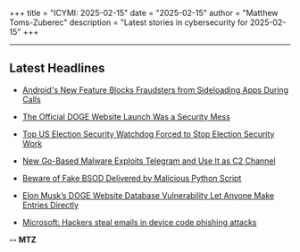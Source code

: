 +++
title = "ICYMI: 2025-02-15"
date = "2025-02-15"
author = "Matthew Toms-Zuberec"
description = "Latest stories in cybersecurity for 2025-02-15"
+++

---------------------------------------------------------------------------
## Latest Headlines
- [Android's New Feature Blocks Fraudsters from Sideloading Apps During Calls](https://thehackernews.com/2025/02/androids-new-feature-blocks-fraudsters.html)

- [The Official DOGE Website Launch Was a Security Mess](https://www.wired.com/story/the-official-doge-website-launch-was-a-security-mess/)

- [Top US Election Security Watchdog Forced to Stop Election Security Work](https://www.wired.com/story/cisa-election-security-freeze-memo/)

- [New Go-Based Malware Exploits Telegram and Use It as C2 Channel](https://cybersecuritynews.com/new-go-based-malware-exploits-telegram-and-use-it-as-c2-channel/)

- [Beware of Fake BSOD Delivered by Malicious Python Script](https://cybersecuritynews.com/fake-bsod-delivered/)

- [Elon Musk’s DOGE Website Database Vulnerability Let Anyone Make Entries Directly](https://cybersecuritynews.com/doge-website-database-vulnerability/)

- [Microsoft: Hackers steal emails in device code phishing attacks](https://www.bleepingcomputer.com/news/security/microsoft-hackers-steal-emails-in-device-code-phishing-attacks/)

**-- MTZ**